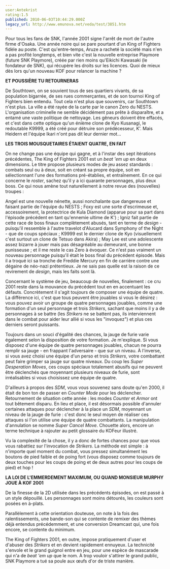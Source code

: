 ```yaml
---
user:Antekrist
rating:1.5
published: 2010-06-03T10:44:29.000Z
legacy_url: http://www.emunova.net/veda/test/3851.htm
---
```

Pour tous les fans de SNK, l'année 2001 signe l'arrêt de mort de l'autre firme d'Osaka. Une année noire qui se pare pourtant d'un King of Fighters fidèle au poste. C'est qu'entre-temps, Aruze a racheté la société mais n'en a pas profité longtemps, et bien vite c'est la nouvelle entreprise Playmore (future SNK Playmore), créée par rien moins qu'Eikichi Kawasaki (le fondateur de SNK), qui récupère les droits sur les licences. Quoi de mieux dès lors qu'un nouveau KOF pour relancer la machine ?  

  

**ET POUSSIÈRE TU RETOURNERAS**  

De Southtown, on se souvient tous de ses quartiers vivants, de sa population bigarrée, de ses rues commerçantes, et de son tournoi King of Fighters bien entendu. Tout cela n'est plus que souvenirs, car Southtown n'est plus. La ville a été rayée de la carte par le canon Zero du NESTS. L'organisation criminelle ne semble décidément pas prête à disparaître, et a entamé une vaste politique de nettoyage. Les gêneurs doivent être effacés, et c'est dans cette optique qu'un énième clone de Kyo Kusanagi, le redoutable K9999, a été créé pour détruire son prédécesseur, K'. Mais Heidern et l'équipe Ikari n'ont pas dit leur dernier mot...  

  

**LES TROIS MOUSQUETAIRES ÉTAIENT QUATRE, EN FAIT**  

On ne change pas une équipe qui gagne, et à l'instar des sept itérations précédentes, The King of Fighters 2001 est un _beat 'em up_ en deux dimensions. Le titre propose plusieurs modes de jeu assez standards : combats seul ou à deux, soit en créant sa propre équipe, soit en sélectionnant l'une des formations pré-établies, et entraînement. En ce qui concerne le _roster_, sachez qu'il y a ici quarante personnages, plus deux boss. Ce qui nous amène tout naturellement à notre revue des (nouvelles) troupes :  

Angel est une nouvelle nénette, aussi nonchalante que dangereuse et faisant partie de l'équipe du NESTS ; Foxy est une sorte d'escrimeuse et, accessoirement, la protectrice de Kula Diamond (apparue pour sa part dans l'épisode précédent en tant qu'ennemie ultime de K') ; Igniz fait partie de cette race de boss finaux complètement abusés, tant en terme de _design_ - puisqu'il ressemble à l'autre travelot d'Alucard dans Symphony of the Night - que de coups spéciaux ; K9999 est le dernier clone de Kyo (visuellement c'est surtout un clone de Tetsuo dans Akira) ; May Lee est une adolescente assez bizarre à jouer mais pas désagréable au demeurant, une bonne punisseuse ; et il me reste le cas Zero à évoquer. Ce n'est pas vraiment un nouveau personnage puisqu'il était le boss final du précédent épisode. Mais il a troqué ici sa tronche de Freddie Mercury en fin de carrière contre une dégaine de néo-nazi prétentieux. Je ne sais pas quelle est la raison de ce revirement de _design_, mais les faits sont là.  

Concernant le système de jeu, beaucoup de nouvelles, finalement : ce cru 2001 reste dans la mouvance du précédent tout en en accentuant les défauts. Concrètement il s'agit toujours de composer une équipe de quatre. La différence ici, c'est que tous peuvent être jouables si vous le désirez : vous pouvez avoir un groupe de quatre personnages jouables, comme une formation d'un seul personnage et trois _Strikers_, sachant que moins il y a de personnages à se battre (les _Strikers_ ne se battent pas, ils interviennent dans le combat pour aider leur allié si vous les "invoquez") et plus ces derniers seront puissants.  

Toujours dans un souci d'égalité des chances, la jauge de furie varie également selon la disposition de votre formation. Je m'explique. Si vous disposez d'une équipe de quatre personnages jouables, chacun ne pourra remplir sa jauge - en frappant l'adversaire - que sur un niveau. À l'inverse, si vous avez choisi une équipe d'un perso et trois _Strikers_, votre combattant peut faire grimper sa jauge sur quatre niveaux. Du coup les _Super Desperation Moves_, ces coups spéciaux totalement abusifs qui ne peuvent être déclenchés que moyennant plusieurs niveaux de furie, sont irréalisables si vous choisissez une équipe de quatre.  

D'ailleurs à propos des _SDM_, vous vous souvenez sans doute qu'en 2000, il était de bon ton de passer en _Counter Mode_ pour les déclencher. Retournement de situation cette année : les modes _Counter_ et _Armor_ ont tout bêtement disparu. En lieu et place, il est désormais possible d'annuler certaines attaques pour déclencher à la place un _SDM_, moyennant un niveau de la jauge de furie : c'est donc le seul moyen de réaliser ces attaques si l'on utilise une équipe de quatre combattants. La manipulation d'annulation se nomme _Super Cancel Move_. Chouette alors, encore un terme technique à rajouter au petit glossaire du KOFeur illustré.  

Vu la complexité de la chose, il y a donc de fortes chances pour que vous vous rabattiez sur l'invocation de _Strikers_. La méthode est simple : à n'importe quel moment du combat, vous pressez simultanément les boutons de pied faible et de poing fort (vous disposez comme toujours de deux touches pour les coups de poing et de deux autres pour les coups de pied) et hop !  

  

**LA LOI DE L'EMMERDEMENT MAXIMUM, OU QUAND MONSIEUR MURPHY JOUE À KOF 2001**  

De la finesse de la 2D utilisée dans les précédents épisodes, on est passé à un style dépouillé. Les personnages sont moins détourés, les couleurs sont posées en à-plats.  

Parallèlement à cette orientation douteuse, on note à la fois des ralentissements, une bande-son qui se contente de remixer des thèmes déjà entendus précédemment, et une conversion Dreamcast qui, une fois encore, se contente du minimum.  

The King of Fighters 2001, en outre, impose pratiquement d'user et d'abuser des _Strikers_ et en devient rapidement ennuyeux. La technicité s'envole et le grand guignol entre en jeu, pour une espèce de mascarade qui n'a de _beat 'em up_ que le nom. À trop vouloir s'attirer le grand public, SNK Playmore a tué sa poule aux œufs d'or de triste manière.
